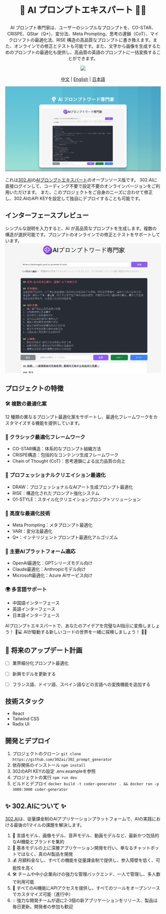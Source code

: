  # <p align="center">🤖 AI プロンプトエキスパート 🚀✨</p>


<p align="center">AI プロンプト専門家は、ユーザーのシンプルなプロンプトを、CO-STAR、CRISPE、QStar（Q*）、変分法、Meta Prompting、思考の連鎖（CoT）、マイクロソフトの最適化法、RISE 構造の高品質なプロンプトに書き換えます。また、オンラインでの修正とテストも可能です。また、文字から画像を生成するためのプロンプトの最適化も提供し、高品質の英語のプロンプトに一括変換することができます。</p>

<p align="center"><a href="https://302.ai/ja/tools/prompter/" target="blank"><img src="https://file.302ai.cn/gpt/imgs/github/302_badge.png" /></a></p >

<p align="center"><a href="README_zh.md">中文</a> | <a href="README.md">English</a> | <a href="README_ja.md">日本語</a></p>

![インターフェースプレビュー](docs/提示词专家jp.png)

これは[302.AI](https://302.ai)の[AIプロンプトエキスパート](https://302.ai/tools/prompter/)のオープンソース版です。
302.AIに直接ログインして、コーディング不要で設定不要のオンラインバージョンをご利用いただけます。
また、このプロジェクトをご自身のニーズに合わせて修正し、302.AIのAPI KEYを設定して独自にデプロイすることも可能です。


## インターフェースプレビュー
シンプルな説明を入力すると、AI が高品質なプロンプトを生成します。複数の構造が選択可能です。プロンプトのオンラインでの修正とテストをサポートしています。
![インターフェースプレビュー](docs/提示专家2.png)

## プロジェクトの特徴
### 🛠️ 複数の最適化案
12 種類の異なるプロンプト最適化案をサポートし、最適化フレームワークをカスタマイズする機能を提供しています。 

### 🎯 クラシック最適化フレームワーク
- CO-STAR構造：体系的なプロンプト組織方法
- CRISPE構造：包括的なコンテンツ生成フレームワーク
- Chain of Thought (CoT)：思考連鎖による出力品質の向上
### 🎯 プロフェッショナルクリエイション最適化
- DRAW：プロフェッショナルなAIアート生成プロンプト最適化
- RISE：構造化されたプロンプト強化システム
- O1-STYLE：スタイル化クリエイションプロンプトソリューション
### 🎯 高度な最適化技術
- Meta Prompting：メタプロンプト最適化
- VARI：変分法最適化
- Q*：インテリジェントプロンプト最適化アルゴリズム
### 🎯 主要AIプラットフォーム適応
- OpenAI最適化：GPTシリーズモデル向け
- Claude最適化：Anthropicモデル向け
- Microsoft最適化：Azure AIサービス向け
### 🌍 多言語サポート
- 中国語インターフェース
- 英語インターフェース
- 日本語インターフェース


AIプロンプトエキスパートで、あなたのアイデアを完璧なAI指示に変換しましょう！ 🎉💻 AIが駆動する新しいコードの世界を一緒に探検しましょう！ 🌟🚀

## 🚩 将来のアップデート計画
- [ ] 業界細分化プロンプト最適化
- [ ] 新興モデルを更新する
- [ ] フランス語、ドイツ語、スペイン語などの言語への変換機能を追加する


## 技術スタック
- React
- Tailwind CSS
- Radix UI

## 開発とデプロイ
1. プロジェクトのクローン `git clone https://github.com/302ai/302_prompt_generator`
2. 依存関係のインストール `npm install`
3. 302のAPI KEYの設定 .env.exampleを参照
4. プロジェクトの実行 `npm run dev`
5. ビルドとデプロイ `docker build -t coder-generator . && docker run -p 3000:3000 coder-generator`


## ✨ 302.AIについて ✨
[302.AI](https://302.ai)は、従量課金制のAIアプリケーションプラットフォームで、AIの実践における最後の1マイルの課題を解決します。
1. 🧠 言語モデル、画像モデル、音声モデル、動画モデルなど、最新かつ包括的なAI機能とブランドを集約
2. 🚀 基本モデルの上に深層アプリケーション開発を行い、単なるチャットボットではなく、真のAI製品を開発
3. 💰 月額料金なし、すべての機能を従量課金制で提供し、参入障壁を低く、可能性を高く
4. 🛠 チームや中小企業向けの強力な管理バックエンド、一人で管理し、多人数で利用可能
5. 🔗 すべてのAI機能にAPIアクセスを提供し、すべてのツールをオープンソースでカスタマイズ可能（進行中）
6. 💡 強力な開発チームが週に2-3個の新アプリケーションをリリース、製品は毎日更新。開発者の参加も歓迎
